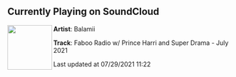 ## Currently Playing on SoundCloud

[<img align="left" width="100" src="https://i1.sndcdn.com/artworks-BZdheO8zri2yCryn-LIvICw-t500x500.jpg">](https://soundcloud.com/balamii/faboo-radio-w-prince-harri-and-super-drama-july-2021)

**Artist**: Balamii 

**Track**: Faboo Radio w/ Prince Harri and Super Drama - July 2021

Last updated at 07/29/2021 11:22
